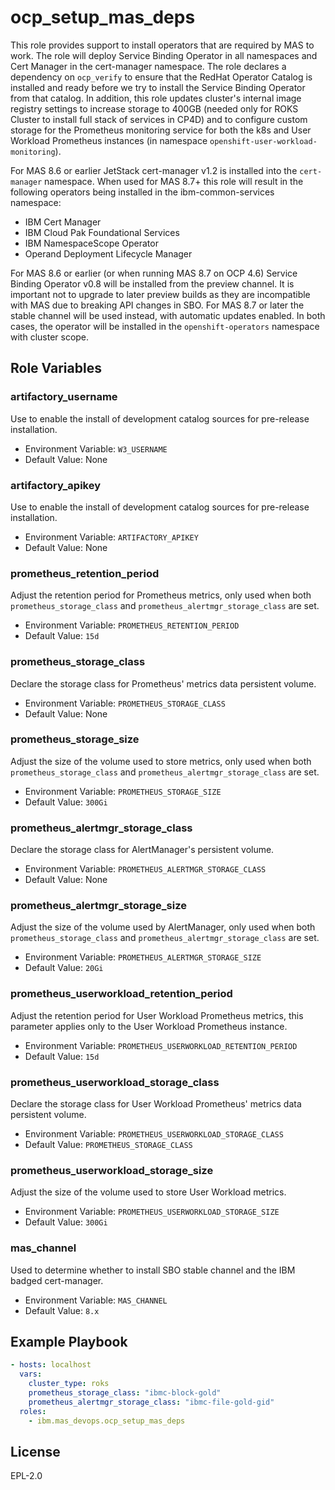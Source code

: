 ocp_setup_mas_deps
==================

This role provides support to install operators that are required by MAS to work. The role will deploy Service Binding Operator in all namespaces and Cert Manager in the cert-manager namespace.  The role declares a dependency on `ocp_verify` to ensure that the RedHat Operator Catalog is installed and ready before we try to install the Service Binding Operator from that catalog.
In addition, this role updates cluster's internal image registry settings to increase storage to 400GB (needed only for ROKS Cluster to install full stack of services in CP4D) and to configure custom storage for the Prometheus monitoring service for both the k8s and User Workload Prometheus instances (in namespace `openshift-user-workload-monitoring`).

For MAS 8.6 or earlier JetStack cert-manager v1.2 is installed into the `cert-manager` namespace.  When used for MAS 8.7+ this role will result in the following operators being installed in the ibm-common-services namespace:
- IBM Cert Manager
- IBM Cloud Pak Foundational Services
- IBM NamespaceScope Operator
- Operand Deployment Lifecycle Manager

For MAS 8.6 or earlier (or when running MAS 8.7 on OCP 4.6) Service Binding Operator v0.8 will be installed from the preview channel.  It is important not to upgrade to later preview builds as they are incompatible with MAS due to breaking API changes in SBO.  For MAS 8.7 or later the stable channel will be used instead, with automatic updates enabled.  In both cases, the operator will be installed in the `openshift-operators` namespace with cluster scope.


Role Variables
--------------
### artifactory_username
Use to enable the install of development catalog sources for pre-release installation.

- Environment Variable: `W3_USERNAME`
- Default Value: None

### artifactory_apikey
Use to enable the install of development catalog sources for pre-release installation.

- Environment Variable: `ARTIFACTORY_APIKEY`
- Default Value: None

### prometheus_retention_period
Adjust the retention period for Prometheus metrics, only used when both `prometheus_storage_class` and `prometheus_alertmgr_storage_class` are set.

- Environment Variable: `PROMETHEUS_RETENTION_PERIOD`
- Default Value: `15d`

### prometheus_storage_class
Declare the storage class for Prometheus' metrics data persistent volume.

- Environment Variable: `PROMETHEUS_STORAGE_CLASS`
- Default Value: None

### prometheus_storage_size
Adjust the size of the volume used to store metrics, only used when both `prometheus_storage_class` and `prometheus_alertmgr_storage_class` are set.

- Environment Variable: `PROMETHEUS_STORAGE_SIZE`
- Default Value: `300Gi`

### prometheus_alertmgr_storage_class
Declare the storage class for AlertManager's persistent volume.

- Environment Variable: `PROMETHEUS_ALERTMGR_STORAGE_CLASS`
- Default Value: None

### prometheus_alertmgr_storage_size
Adjust the size of the volume used by AlertManager, only used when both `prometheus_storage_class` and `prometheus_alertmgr_storage_class` are set.

- Environment Variable: `PROMETHEUS_ALERTMGR_STORAGE_SIZE`
- Default Value: `20Gi`

### prometheus_userworkload_retention_period
Adjust the retention period for User Workload Prometheus metrics, this parameter applies only to the User Workload Prometheus instance.

- Environment Variable: `PROMETHEUS_USERWORKLOAD_RETENTION_PERIOD`
- Default Value: `15d`

### prometheus_userworkload_storage_class
Declare the storage class for User Workload Prometheus' metrics data persistent volume.

- Environment Variable: `PROMETHEUS_USERWORKLOAD_STORAGE_CLASS`
- Default Value: `PROMETHEUS_STORAGE_CLASS`

### prometheus_userworkload_storage_size
Adjust the size of the volume used to store User Workload metrics.

- Environment Variable: `PROMETHEUS_USERWORKLOAD_STORAGE_SIZE`
- Default Value: `300Gi`

### mas_channel
Used to determine whether to install SBO stable channel and the IBM badged cert-manager.

- Environment Variable: `MAS_CHANNEL`
- Default Value: `8.x`


Example Playbook
----------------

```yaml
- hosts: localhost
  vars:
    cluster_type: roks
    prometheus_storage_class: "ibmc-block-gold"
    prometheus_alertmgr_storage_class: "ibmc-file-gold-gid"
  roles:
    - ibm.mas_devops.ocp_setup_mas_deps
```


License
-------

EPL-2.0
